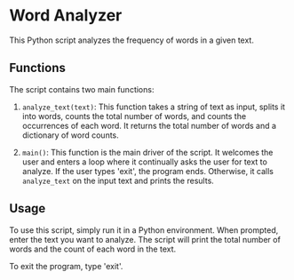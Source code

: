 # Word Analyzer

This Python script analyzes the frequency of words in a given text.

## Functions

The script contains two main functions:

1. `analyze_text(text)`: This function takes a string of text as input, splits it into words, counts the total number of words, and counts the occurrences of each word. It returns the total number of words and a dictionary of word counts.

2. `main()`: This function is the main driver of the script. It welcomes the user and enters a loop where it continually asks the user for text to analyze. If the user types 'exit', the program ends. Otherwise, it calls `analyze_text` on the input text and prints the results.

## Usage

To use this script, simply run it in a Python environment. When prompted, enter the text you want to analyze. The script will print the total number of words and the count of each word in the text.

To exit the program, type 'exit'.
